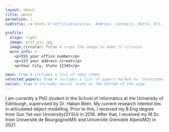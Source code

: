 ```yaml
---
layout: about
title: about
permalink: /
subtitle: <a href='#'>Affiliations</a>. Address. Contacts. Motto. Etc.

profile:
  align: right
  image: prof_pic.jpg
  image_circular: false # crops the image to make it circular
  more_info: >
    <p>555 your office number</p>
    <p>123 your address street</p>
    <p>Your City, State 12345</p>

news: true # includes a list of news items
selected_papers: true # includes a list of papers marked as "selected={true}"
social: true # includes social icons at the bottom of the page
---
```


I am currently a PhD student in the School of Informatics at the University of Edinburgh, supervised by Dr. Hakan Bilen. My current research interest lies in articulated object modelling. Prior to this, I received my B.Eng degree from Sun Yat-sen University(SYSU) in 2018. After that, I received my M.Sc from Université de Bourgogne(M1) and Université Grenoble Alpes(M2) in 2021.
